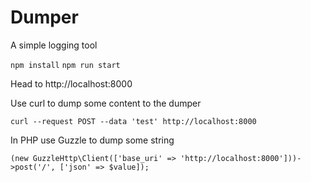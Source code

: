 # Dumper

A simple logging tool

`npm install`
`npm run start`

Head to http://localhost:8000

Use curl to dump some content to the dumper

`curl --request POST --data 'test' http://localhost:8000`

In PHP use Guzzle to dump some string

```
(new GuzzleHttp\Client(['base_uri' => 'http://localhost:8000']))->post('/', ['json' => $value]);
```
